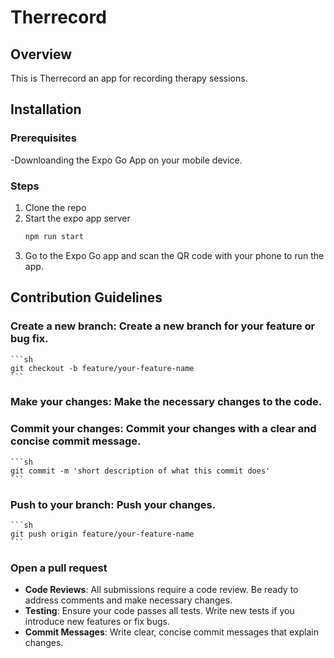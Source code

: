 # Therrecord

## Overview

This is Therrecord an app for recording therapy sessions.

## Installation
### Prerequisites 

-Downloanding the Expo Go App on your mobile device.

### Steps
1. Clone the repo
2. Start the expo app server
    ```sh
    npm run start
    ```
3. Go to the Expo Go app and scan the QR code with your phone to run the app.


## Contribution Guidelines
### **Create a new branch**: Create a new branch for your feature or bug fix.
    ```sh
    git checkout -b feature/your-feature-name
    ```
###  **Make your changes**: Make the necessary changes to the code.

###  **Commit your changes**: Commit your changes with a clear and concise commit message.
    ```sh
    git commit -m 'short description of what this commit does'
    ```

###  **Push to your branch**: Push your changes.
    ```sh
    git push origin feature/your-feature-name
    ```

###  **Open a pull request**

- **Code Reviews**: All submissions require a code review. Be ready to address comments and make necessary changes.
- **Testing**: Ensure your code passes all tests. Write new tests if you introduce new features or fix bugs.
- **Commit Messages**: Write clear, concise commit messages that explain changes.
